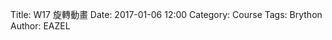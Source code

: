 Title: W17 旋轉動畫
Date: 2017-01-06 12:00
Category: Course
Tags: Brython
Author: EAZEL

<!-- 導入 Brython 標準程式庫 -->
<script type="text/javascript" src="https://cdn.rawgit.com/brython-dev/brython/master/www/src/brython_dist.js">
</script>
 
<!-- 啟動 Brython -->
<script>
window.onload=function(){
brython(1);
}
</script>
 
<!-- 以下可以執行  Brython 程式 -->
<canvas id="onebar" width="400" height="400"></canvas>
<script type="text/python3">
from browser import document
from browser import window
from browser import timer
import math
canvas = document["onebar"]
ctx = canvas.getContext("2d")

width = canvas.width
height = canvas.height

def circle(x,y,r):
    ctx.beginPath()
    ctx.arc(x, y, r, 0, math.pi*2, True)
    ctx.fill()
    ctx.closePath()

def line(x1,y1,x2,y2):
    ctx.beginPath()
    ctx.lineWidth = 1
    ctx.moveTo(x1, y1)
    ctx.lineTo(x2, y2)
    ctx.strokeStyle = "blue"
    ctx.stroke()
    ctx.closePath()

line(200,200,200,300) 
circle(200, 200,5)

x1 = 200
y1 = 200
r = 100
deg = math.pi/180

theta = 0

def animate():
     global theta
     ctx.clearRect(0,0,width,height)
     x2 = x1 + r*math.cos(theta*deg)
     y2 = y1 + r*math.sin(theta*deg)
     line(x1,y1,x2,y2)
     #以下為增加線段
     x3 = x2 + 30*math.cos(2*theta*deg)
     y3 = y2 + 30*math.sin(2*theta*deg)
     line(x2,y2,x3,y3)
     x4 = x3 + 30*math.cos(3*theta*deg)
     y4 = y3 + 30*math.sin(3*theta*deg)
     line(x3,y3,x4,y4)
     circle(x1, y1, 5)
     theta +=1
    
timer.set_interval(animate,50)
</script>